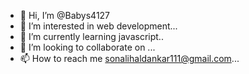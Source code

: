 - 👋 Hi, I’m @Babys4127
- 👀 I’m interested in web development...
- 🌱 I’m currently learning javascript..
- 💞️ I’m looking to collaborate on ...
- 📫 How to reach me sonalihaldankar111@gmail.com...

<!---
Babys4127/Babys4127 is a ✨ special ✨ repository because its `README.md` (this file) appears on your GitHub profile.
You can click the Preview link to take a look at your changes.
--->

